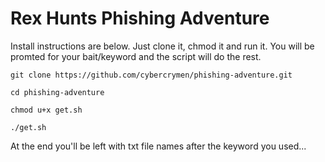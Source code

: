 # Rex Hunts Phishing Adventure

Install instructions are below.
Just clone it, chmod it and run it.
You will be promted for your bait/keyword and the script will do the rest.

```
git clone https://github.com/cybercrymen/phishing-adventure.git

cd phishing-adventure

chmod u+x get.sh

./get.sh
```

At the end you'll be left with txt file names after the keyword you used...
